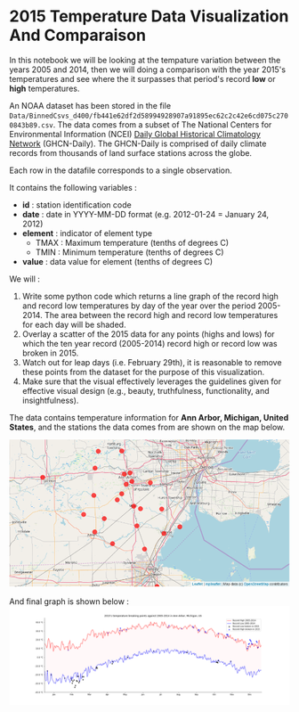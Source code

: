 # 2015 Temperature Data Visualization And Comparaison

In this notebook we will be looking at the tempature variation between the years 2005 and 2014, then we will doing a comparison with the year 2015's temperatures and see where the it surpasses that period's record **low** or **high** temperatures.

An NOAA dataset has been stored in the file `Data/BinnedCsvs_d400/fb441e62df2d58994928907a91895ec62c2c42e6cd075c2700843b89.csv`. The data comes from a subset of The National Centers for Environmental Information (NCEI) [Daily Global Historical Climatology Network](https://www1.ncdc.noaa.gov/pub/data/ghcn/daily/readme.txt) (GHCN-Daily). The GHCN-Daily is comprised of daily climate records from thousands of land surface stations across the globe.

Each row in the datafile corresponds to a single observation.

It contains the following variables :

* **id** : station identification code
* **date** : date in YYYY-MM-DD format (e.g. 2012-01-24 = January 24, 2012)
* **element** : indicator of element type
    * TMAX : Maximum temperature (tenths of degrees C)
    * TMIN : Minimum temperature (tenths of degrees C)
* **value** : data value for element (tenths of degrees C)

We will :

1. Write some python code which returns a line graph of the record high and record low temperatures by day of the year over the period 2005-2014. The area between the record high and record low temperatures for each day will be shaded.
2. Overlay a scatter of the 2015 data for any points (highs and lows) for which the ten year record (2005-2014) record high or record low was broken in 2015.
3. Watch out for leap days (i.e. February 29th), it is reasonable to remove these points from the dataset for the purpose of this visualization.
4. Make sure that the visual effectively leverages the guidelines given for effective visual design (e.g., beauty, truthfulness, functionality, and insightfulness).

The data contains temperature information for **Ann Arbor, Michigan, United States**, and the stations the data comes from are shown on the map below.

![Temperature stations in Ann Arbor, Michigan, United States](/Map.png)

And final graph is shown below :
![2015's temperature breaking points against 2005-2014 in Ann Arbor, Michigan, US](/Temp_Plot.png)

